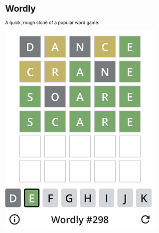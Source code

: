 # Wordly

A quick, rough clone of a popular word game.

![Screenshot](/promo/screenshot1.png?raw=true)
